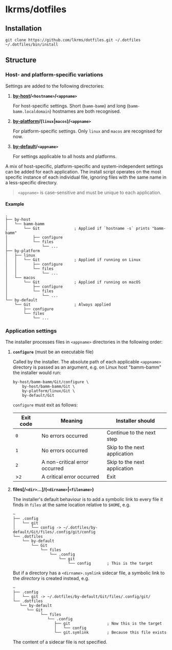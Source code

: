 # lkrms/dotfiles

## Installation

```shell
git clone https://github.com/lkrms/dotfiles.git ~/.dotfiles
~/.dotfiles/bin/install
```

## Structure

### Host- and platform-specific variations

Settings are added to the following directories:

1. **[by-host]/`<hostname>`/`<appname>`**

   For host-specific settings. Short (`bamm-bamm`) and long
   (`bamm-bamm.localdomain`) hostnames are both recognised.

2. **[by-platform]/(`linux`|`macos`)/`<appname>`**

   For platform-specific settings. Only `linux` and `macos` are recognised for
   now.

3. **[by-default]/`<appname>`**

   For settings applicable to all hosts and platforms.

A mix of host-specific, platform-specific and system-independent settings can be
added for each application. The install script operates on the most specific
instance of each individual file, ignoring files with the same name in a
less-specific directory.

> `<appname>` is case-sensitive and must be unique to each application.

#### Example

```
.
├── by-host
│   └── bamm-bamm
│       └── Git               ; Applied if `hostname -s` prints "bamm-bamm"
│           ├── configure
│           └── files
│               └── ...
├── by-platform
│   ├── linux
│   │   └── Git               ; Applied if running on Linux
│   │       ├── configure
│   │       └── files
│   │           └── ...
│   └── macos
│       └── Git               ; Applied if running on macOS
│           ├── configure
│           └── files
│               └── ...
└── by-default
    └── Git                   ; Always applied
        ├── configure
        └── files
            └── ...
```

### Application settings

The installer processes files in `<appname>` directories in the following order:

1. **`configure`** (must be an executable file)

   Called by the installer. The absolute path of each applicable `<appname>`
   directory is passed as an argument, e.g. on Linux host "bamm-bamm" the
   installer would run:

   ```shell
   by-host/bamm-bamm/Git/configure \
       by-host/bamm-bamm/Git \
       by-platform/linux/Git \
       by-default/Git
   ```

   `configure` must exit as follows:

   | Exit code | Meaning                       | Installer should             |
   | --------- | ----------------------------- | ---------------------------- |
   | `0`       | No errors occurred            | Continue to the next step    |
   | `1`       | No errors occurred            | Skip to the next application |
   | `2`       | A non-critical error occurred | Skip to the next application |
   | >`2`      | A critical error occurred     | Exit                         |

2. **files\[/`<dir>`...\]/(`<dirname>`|`<filename>`)**

   The installer's default behaviour is to add a symbolic link to every file it
   finds in `files` at the same location relative to `$HOME`, e.g.

   ```
   ~
   ├── .config
   │   └── git
   │       └── config -> ~/.dotfiles/by-default/Git/files/.config/git/config
   └── .dotfiles
       └── by-default
           └── Git
               └── files
                   └── .config
                       └── git
                           └── config       ; This is the target
   ```

   But if a directory has a `<dirname>.symlink` sidecar file, a symbolic link to
   the *directory* is created instead, e.g.

   ```
   ~
   ├── .config
   │   └── git -> ~/.dotfiles/by-default/Git/files/.config/git/
   └── .dotfiles
      └── by-default
         └── Git
               └── files
                  └── .config
                     ├── git                ; Now this is the target
                     │   └── config
                     └── git.symlink        ; Because this file exists
   ```

   The content of a sidecar file is not specified.


[by-host]: by-host
[by-platform]: by-platform
[by-default]: by-default
